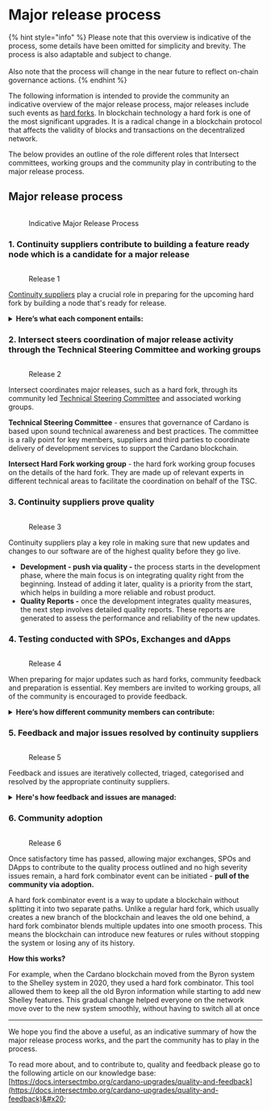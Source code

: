 # Major release process

{% hint style="info" %}
Please note that this overview is indicative of the process, some details have been omitted for simplicity and brevity. The process is also adaptable and subject to change.\
\
Also note that the process will change in the near future to reflect on-chain governance actions.
{% endhint %}

The following information is intended to provide the community an indicative overview of the major release process, major releases include such events as [hard forks](broken-reference). In blockchain technology a hard fork is one of the most significant upgrades. It is a radical change in a blockchain protocol that affects the validity of blocks and transactions on the decentralized network.&#x20;

The below provides an outline of the role different roles that Intersect committees, working groups and the community play in contributing to the major release process.

## Major release process

<figure><img src="../../.gitbook/assets/Major Release Process.gif" alt=""><figcaption><p>Indicative Major Release Process</p></figcaption></figure>

### **1. Continuity suppliers contribute to building a feature ready node which is a candidate for a major release**

<figure><img src="https://lh7-us.googleusercontent.com/_pm-76XatL2iPHXSVhkovkyiNrCuKkbtZ8MIEANexJen4ux_w_Asj-v8zmi8It5vI1MhjJZ26rtmf72tY5WHhZ6xlYM7gh_sYyWQu3lbReyBBUGHAuPXIUFEu-kAPl6p4YTzlZV3asa5PxY=s2048" alt=""><figcaption><p>Release 1</p></figcaption></figure>

[Continuity suppliers](../cardano-continuity/) play a crucial role in preparing for the upcoming hard fork by building a node that's ready for release.

<details>

<summary><strong>Here’s what each component entails:</strong></summary>

* **Ledger** - updates the system that keeps track of all transactions, making sure it's ready to handle the new types of transactions that the hard fork may introduce.
* **Node** - improves the core software of the blockchain to support enhanced features and performance.
* **Consensus** -  the rules for how transactions are verified across the network, ensuring everyone agrees on what is valid.
* **CLI (Command Line Interface)** - makes it easier for developers to interact with the blockchain by enhancing the tools they use to deploy and manage their applications.

Together, these and other updates from the continuity suppliers ensure the new node is robust, secure, and reliable for release, setting a solid foundation for a major release such as a hard fork

</details>

### 2. Intersect steers coordination of major release activity through the Technical Steering Committee and working groups

<figure><img src="https://lh7-us.googleusercontent.com/yzoSoimOX6N_e7-V3EJN7Zxp8-hj6FyqPPv_cdgdsx6_RVd8IZW9QdTzmvgTF1B1rG-l-xACP1IcUdn8og1Joe9Fxq69vGnoALCR2VHLyZ5X4veHF8E8VLpkFsCAkBSRJ5u_qtdAYOVoTAI=s2048" alt=""><figcaption><p>Release 2</p></figcaption></figure>

Intersect coordinates major releases, such as a hard fork, through its community led [Technical Steering Committee](../../intersect-overview/intersect-committees/technical-steering-committee-tsc/) and associated working groups. &#x20;

**Technical Steering Committee** - ensures that governance of Cardano is based upon sound technical awareness and best practices. The committee is a rally point for key members, suppliers and third parties to coordinate delivery of development services to support the Cardano blockchain.

**Intersect Hard Fork working group** - the hard fork working group focuses on the details of the hard fork. They are made up of relevant experts in different technical areas to facilitate the coordination on behalf of the TSC.

### 3. Continuity suppliers prove quality

<figure><img src="https://lh7-us.googleusercontent.com/kCbH6svXVvBYp6lvb3yiK0uYDovmKaArkuRMmAzGpsghJwluyvazFFOgpr4056pbk9WnA54H-U-RSEA5ZpP0io3CXpddNdp-nMJNHTKhRJfTrxhektyXx5-Bq4JmHix8DbblH3ysXKcSOTk=s2048" alt=""><figcaption><p>Release 3</p></figcaption></figure>

Continuity suppliers play a key role in making sure that new updates and changes to our software are of the highest quality before they go live. &#x20;

* **Development - push via quality -** the process starts in the development phase, where the main focus is on integrating quality right from the beginning. Instead of adding it later, quality is a priority from the start, which helps in building a more reliable and robust product.
* **Quality Reports -**  once the development integrates quality measures, the next step involves detailed quality reports. These reports are generated to assess the performance and reliability of the new updates.

### 4. Testing conducted with SPOs, Exchanges and dApps

<figure><img src="https://lh7-us.googleusercontent.com/XjMSqbrk9ihaN9tjEoWlKVTwAYei5vOzFYzXMtRGYHrQFUJ6EgxRkCP62Uds0q5qpzFnCeIBt6iwxSCwbvEFUQ7d2N74roYjh60qVzvxWoX8QY3xpam8KFGcN0rWrZRVFMm33bzCXh9m-x8=s2048" alt=""><figcaption><p>Release 4</p></figcaption></figure>

When preparing for major updates such as hard forks, community feedback and preparation is essential. Key members are invited to working groups, all of the community is encouraged to provide feedback.&#x20;

<details>

<summary><strong>Here’s how different community members can contribute:</strong></summary>

* **SPOs (Stake Pool Operators) -** play a crucial role in maintaining the blockchain network. Testing with SPOs helps ensure that the new updates will work smoothly in the live network environment. It checks the stability and efficiency of the network from the perspective of those who operate the network nodes.

<!---->

* **Wallets -** are tested to ensure that they can safely and effectively manage and store the new types of transactions that might be introduced by the update. This testing helps prevent issues that could affect users' funds.

<!---->

* **Exchanges -** need to integrate seamlessly with any new blockchain features to allow for smooth trading and liquidity. Testing with exchanges ensures that they can handle transactions without any disruptions or security risks.

<!---->

* **DApps (Decentralized Applications) -** Since dApps operate directly on the blockchain, testing with dApps checks for compatibility issues and ensures that they continue to operate efficiently even after the updates are applied.&#x20;

</details>

### 5. Feedback and major issues resolved by continuity suppliers

<figure><img src="https://lh7-us.googleusercontent.com/RfnIhOTxQw2H9zHTfy_ciMGwKqHKaYgytNh_3BSW03ZwpoDlNLfP7OPuKMjsvB0tzMdwbkMFkXZApKPVJdJ-fF9EjRWa-xN-BdeMkgfYqzZHE20wT57dXTGTUNJbMyiGjGQ6nuS8IjeDKBg=s2048" alt=""><figcaption><p>Release 5</p></figcaption></figure>

Feedback and issues are iteratively collected, triaged, categorised and resolved by the appropriate continuity suppliers.

<details>

<summary><strong>Here's how feedback and issues are managed:</strong></summary>

* **Collecting Feedback -** continuity suppliers actively gather feedback from users, stakeholders, and the community. This feedback is essential as it provides insights into quality and what needs improvement.

<!---->

* **Major Issues -** using the feedback collected, continuity suppliers work to resolve all major issues that could disrupt the service or product performance. These could include technical issues, performance inefficiencies, or community deployment problems.

<!---->

* **Resolving Issues -** once major issues are identified, the suppliers work on resolving them promptly. They prioritize these issues based on their impact and complexity.&#x20;

</details>

### 6. Community adoption

<figure><img src="https://lh7-us.googleusercontent.com/5hgljC8H6wxZ6Iz2obmtSWC-vfItDHULIFrs9yA4FjWVQIbnBvKGm4AolPhPmNAggvkzjQVsr-qARZ0ImwvQTXQijEv3hh3PqV8HKZJMWhVA_ICeXCKDkO_YrPMLbJ8TeVjYJk4DD3tOfBs=s2048" alt=""><figcaption><p>Release 6</p></figcaption></figure>

Once satisfactory time has passed, allowing major exchanges, SPOs and DApps to contribute to the quality process outlined and no high severity issues remain, a hard fork combinator event can be initiated - **pull of the community via adoption.**&#x20;

A hard fork combinator event is a way to update a blockchain without splitting it into two separate paths. Unlike a regular hard fork, which usually creates a new branch of the blockchain and leaves the old one behind, a hard fork combinator blends multiple updates into one smooth process. This means the blockchain can introduce new features or rules without stopping the system or losing any of its history.

**How this works?**

For example, when the Cardano blockchain moved from the Byron system to the Shelley system in 2020, they used a hard fork combinator. This tool allowed them to keep all the old Byron information while starting to add new Shelley features. This gradual change helped everyone on the network move over to the new system smoothly, without having to switch all at once

***

We hope you find the above a useful, as an indicative summary of how the major release process works, and the part the community has to play in the process.

To read more about, and to contribute to, quality and feedback please go to the following article on our knowledge base: [https://docs.intersectmbo.org/cardano-upgrades/quality-and-feedback](https://docs.intersectmbo.org/cardano-upgrades/quality-and-feedback)&#x20;
